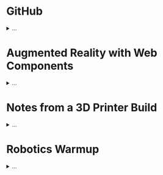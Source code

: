 
# GitHub

<details>
<summary>
...
</summary>

I have a number of software projects I work on - I try to make it easy for other people to find and run my code.

To that extent, most of the stuff I've worked on recently will run in your browser, even when the code isn't natively compatible with a web browser.

So if you get a chance, please feel free to [explore my contributions on GitHub](https://github.com/asa55?tab=repositories).

Among other things you'll find on there, I have a lot of fun with this and that. Of late I'm especially proud of [this blog post my buddies and I put up on Make Magazine's website](https://github.com/asa55/HelloRich) (which quickly got taken down! guessing it was flagged as off topic, but I'm guessing they didn't realize that behind the goofy cartoonized edu-tainment is a legit and comprehensive hardware/software tutorial)

![Hello Rich!](https://raw.githubusercontent.com/asa55/HelloRich/master/slides/Slide00.png)

ASA 1/1/2020
</details>

# Augmented Reality with Web Components

<details>
<summary>
...
</summary>

Web components are great, aren't they? If you do web development professionally or as a hobby, you've probably come across new features known as web components that make life a lot easier.

I'll tell a quick story to motivate [this project](https://asa55.github.io/fun-with-scene-viewer/)

My fiancee along with some friends and I were playing Dungeons and Dragons, which for the uninitiated is easily described as a game of imagination. We have a lot of fun building the world around the game by creating art for the characters and the make-believe world we've devised from scratch in which the game occurs.

In keeping with this notion of creating art to visualize our world, along our imaginary journey we acquired a special item (kind of like a compass) that will help our team navigate around an underground cavern in search of goblins. 

For fun, I wanted to mock-up this item as a 3D model, and use augmented reality capabilities (that are now common across many mobile phones) to visualize this item on the table where we play the game.

This seemed like a simple goal - I knew that the software to model a room using only the camera feed was out there, and that the only thing I really needed to identify was a tool that would let me drop a 3D model into.

I dug around for a while and found a variety of paid apps and subscriptions and all manners of things that required cloud services and internet connectivity. This went completely against my gut feeling that this should be an easy and inexpensive problem to solve.

Finally I realized that there was a recent addition to the web (thanks to web components) referred to as Model Viewer that lets you do the trick using your browser. It was awesome, it was easy, it was minimal, it was free, it was exactly what I needed.

The basic idea is super simple:
1. Make your 3D model (I used Blender and exported as .glb)
2. Host your model on your website (I used GitHub) and include it via html using the right tags
3. The AR functionality "just works"!

It's a great tool and the project took only an afternoon to complete. If you're viewing this page on your mobile device, [check out the model at this link](https://asa55.github.io/fun-with-scene-viewer/) to see the 3D model, then click the AR function button in the bottom right corner of the 3D model to activate AR mode and see it in the room you're currently in via your camera feed!

![me](https://raw.githubusercontent.com/asa55/asa55.github.io/master/blog/assets/images/sol.png)

ASA 1/10/2020
</details>

# Notes from a 3D Printer Build

<details>
<summary>
...
</summary>

A few days ago I got an off-brand version of an Ender 3 in the mail. Thanks Creality - it's a great product. But I'm realizing now that the folks who came up with Ender 3 are in some legal battles with other people taking their idea for open-sourced hardware and up-selling on Amazon. I hope that my purchase actually helped the original equipment manufacturer (OEM) in some way. The box and printer I got are branded as Ender 3 and included a few additional Creality branded parts (like a glass build plate), so I believe the OEM still made money on the sale (to me via Creality).

I followed the assembly instructions that came with the machine and it went smoothly. But this machine has overwhelmingly positive and active community support, so I still found some great [wikis](https://github.com/rlogiacco/3DP/wiki) / [blogs](https://all3dp.com/1/creality-ender-3-pro-3d-printer-review/) / [video tutorials](https://www.youtube.com/playlist?list=PLPb81Z-Cw4oheuYfZy9GHORyQOY0aDgod) that helped me get mine running smoothly.

I appreciated Creality shipping their custom slicer - it had all the community-recommended magic numbers set as default, but it didn't work when I went to print. Uninstalled and went for the latest version of Cura - now I'm up and running. I love that there are add-ons in Cura to let me open .glb files - the same as I used for my recent AR project! I've heard people had challenges leveling the bed - I'm not having any such issues as yet, but I have been leveling manually without using the leveling wizard tool.

Here's a time-lapse gif of my build progress as I went along. Next time I make a time-lapse gif, I think I'll increase the frequency of photo-ops.

![gif of the 3d printer being built](https://raw.githubusercontent.com/asa55/asa55.github.io/master/blog/assets/images/printerbuild.gif)

ASA 1/18/2020
</details>

# Robotics Warmup

<details>
<summary>
...
</summary>

A friend and I were talking over a few ideas to vet my printer and shake off the 3D modeling rust in an effort to start making some more serious robotics builds.

We spitballed a few ideas for basic force multiplying devices and useful hardware to supplement the prints. I got a hold of assorted springs, gaskets, M3 - M5 machine screws and bolts, and some 3mm pin stock.

Eventually we came up with the idea of comparing gripping devices for some of our designs while we consider the pros and cons of different approaches.

The first print turned out pretty well - the workflow to make it was (1) draft a blueprint by hand with key dimensions (2) construct 3D model in Blender, export as .stl (3) import .stl file into Ultimaker Cura to generate a printable .gcode file (4) drop the file onto an SD card, transfer to the printer and let it rip. The most time consuming aspect of this was the print itself which took a little less than 2 hours.

![gif of the gripper device](https://raw.githubusercontent.com/asa55/asa55.github.io/master/blog/assets/images/gripper.gif)

ASA 1/28/2020
</details>
